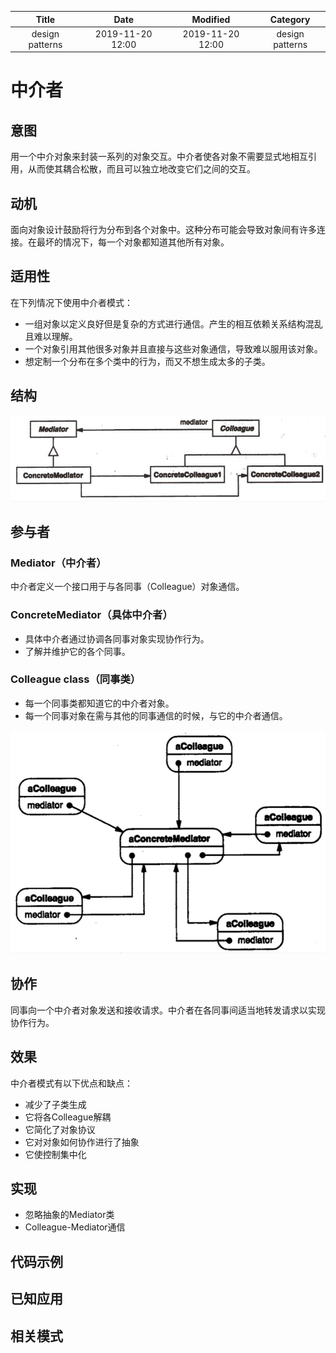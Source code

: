 | Title                | Date             | Modified         | Category          |
|:--------------------:|:----------------:|:----------------:|:-----------------:|
| design patterns      | 2019-11-20 12:00 | 2019-11-20 12:00 | design patterns   |

# 中介者


## 意图
用一个中介对象来封装一系列的对象交互。中介者使各对象不需要显式地相互引用，从而使其耦合松散，而且可以独立地改变它们之间的交互。

## 动机
面向对象设计鼓励将行为分布到各个对象中。这种分布可能会导致对象间有许多连接。在最坏的情况下，每一个对象都知道其他所有对象。

## 适用性
在下列情况下使用中介者模式：
- 一组对象以定义良好但是复杂的方式进行通信。产生的相互依赖关系结构混乱且难以理解。
- 一个对象引用其他很多对象并且直接与这些对象通信，导致难以服用该对象。
- 想定制一个分布在多个类中的行为，而又不想生成太多的子类。

## 结构


![](./images/mediator.png)

## 参与者

### Mediator（中介者）
中介者定义一个接口用于与各同事（Colleague）对象通信。

### ConcreteMediator（具体中介者）
- 具体中介者通过协调各同事对象实现协作行为。
- 了解并维护它的各个同事。

### Colleague class（同事类）
- 每一个同事类都知道它的中介者对象。
- 每一个同事对象在需与其他的同事通信的时候，与它的中介者通信。


![](./images/mediator-02.png)

## 协作
同事向一个中介者对象发送和接收请求。中介者在各同事间适当地转发请求以实现协作行为。

## 效果
中介者模式有以下优点和缺点：
- 减少了子类生成
- 它将各Colleague解耦
- 它简化了对象协议
- 它对对象如何协作进行了抽象
- 它使控制集中化


## 实现
- 忽略抽象的Mediator类
- Colleague-Mediator通信

## 代码示例
## 已知应用
## 相关模式

